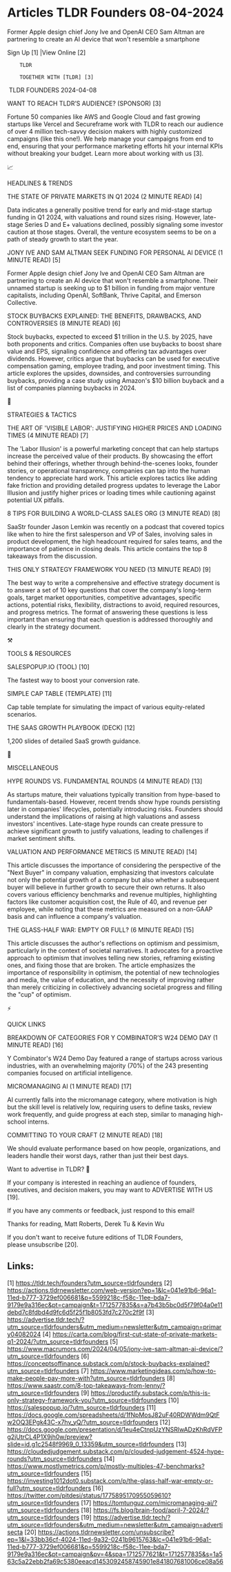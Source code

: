 # Articles TLDR Founders 08-04-2024

Former Apple design chief Jony Ive and OpenAI CEO Sam Altman are
partnering to create an AI device that won't resemble a smartphone  

 Sign Up [1] |View Online [2] 

		TLDR 

		TOGETHER WITH [TLDR] [3]

 TLDR FOUNDERS 2024-04-08

 WANT TO REACH TLDR’S AUDIENCE? (SPONSOR) [3] 

 Fortune 50 companies like AWS and Google Cloud and fast growing
startups like Vercel and Secureframe work with TLDR to reach our
audience of over 4 million tech-savvy decision makers with highly
customized campaigns (like this one!).
We help manage your campaigns from end to end, ensuring that your
performance marketing efforts hit your internal KPIs without
breaking your budget. Learn more about working with us [3].

📈 

HEADLINES & TRENDS

 THE STATE OF PRIVATE MARKETS IN Q1 2024 (2 MINUTE READ) [4] 

 Data indicates a generally positive trend for early and mid-stage
startup funding in Q1 2024, with valuations and round sizes rising.
However, late-stage Series D and E+ valuations declined, possibly
signaling some investor caution at those stages. Overall, the venture
ecosystem seems to be on a path of steady growth to start the year. 

 JONY IVE AND SAM ALTMAN SEEK FUNDING FOR PERSONAL AI DEVICE (1 MINUTE
READ) [5] 

 Former Apple design chief Jony Ive and OpenAI CEO Sam Altman are
partnering to create an AI device that won't resemble a smartphone.
Their unnamed startup is seeking up to $1 billion in funding from
major venture capitalists, including OpenAI, SoftBank, Thrive Capital,
and Emerson Collective. 

 STOCK BUYBACKS EXPLAINED: THE BENEFITS, DRAWBACKS, AND CONTROVERSIES
(8 MINUTE READ) [6] 

 Stock buybacks, expected to exceed $1 trillion in the U.S. by 2025,
have both proponents and critics. Companies often use buybacks to
boost share value and EPS, signaling confidence and offering tax
advantages over dividends. However, critics argue that buybacks can be
used for executive compensation gaming, employee trading, and poor
investment timing. This article explores the upsides, downsides, and
controversies surrounding buybacks, providing a case study using
Amazon's $10 billion buyback and a list of companies planning buybacks
in 2024. 

🧠 

STRATEGIES & TACTICS

 THE ART OF 'VISIBLE LABOR': JUSTIFYING HIGHER PRICES AND LOADING
TIMES (4 MINUTE READ) [7] 

 The 'Labor Illusion' is a powerful marketing concept that can help
startups increase the perceived value of their products. By showcasing
the effort behind their offerings, whether through behind-the-scenes
looks, founder stories, or operational transparency, companies can tap
into the human tendency to appreciate hard work. This article explores
tactics like adding fake friction and providing detailed progress
updates to leverage the Labor Illusion and justify higher prices or
loading times while cautioning against potential UX pitfalls. 

 8 TIPS FOR BUILDING A WORLD-CLASS SALES ORG (3 MINUTE READ) [8] 

 SaaStr founder Jason Lemkin was recently on a podcast that covered
topics like when to hire the first salesperson and VP of Sales,
involving sales in product development, the high headcount required
for sales teams, and the importance of patience in closing deals. This
article contains the top 8 takeaways from the discussion. 

 THIS ONLY STRATEGY FRAMEWORK YOU NEED (13 MINUTE READ) [9] 

 The best way to write a comprehensive and effective strategy document
is to answer a set of 10 key questions that cover the company's
long-term goals, target market opportunities, competitive advantages,
specific actions, potential risks, flexibility, distractions to avoid,
required resources, and progress metrics. The format of answering
these questions is less important than ensuring that each question is
addressed thoroughly and clearly in the strategy document. 

⚒️ 

TOOLS & RESOURCES

 SALESPOPUP.IO (TOOL) [10] 

 The fastest way to boost your conversion rate. 

 SIMPLE CAP TABLE (TEMPLATE) [11] 

 Cap table template for simulating the impact of various
equity-related scenarios. 

 THE SAAS GROWTH PLAYBOOK (DECK) [12] 

 1,200 slides of detailed SaaS growth guidance. 

🎁 

MISCELLANEOUS

 HYPE ROUNDS VS. FUNDAMENTAL ROUNDS (4 MINUTE READ) [13] 

 As startups mature, their valuations typically transition from
hype-based to fundamentals-based. However, recent trends show hype
rounds persisting later in companies' lifecycles, potentially
introducing risks. Founders should understand the implications of
raising at high valuations and assess investors' incentives.
Late-stage hype rounds can create pressure to achieve significant
growth to justify valuations, leading to challenges if market
sentiment shifts. 

 VALUATION AND PERFORMANCE METRICS (5 MINUTE READ) [14] 

 This article discusses the importance of considering the perspective
of the "Next Buyer" in company valuation, emphasizing that investors
calculate not only the potential growth of a company but also whether
a subsequent buyer will believe in further growth to secure their own
returns. It also covers various efficiency benchmarks and revenue
multiples, highlighting factors like customer acquisition cost, the
Rule of 40, and revenue per employee, while noting that these metrics
are measured on a non-GAAP basis and can influence a company's
valuation. 

 THE GLASS-HALF WAR: EMPTY OR FULL? (6 MINUTE READ) [15] 

 This article discusses the author's reflections on optimism and
pessimism, particularly in the context of societal narratives. It
advocates for a proactive approach to optimism that involves telling
new stories, reframing existing ones, and fixing those that are
broken. The article emphasizes the importance of responsibility in
optimism, the potential of new technologies and media, the value of
education, and the necessity of improving rather than merely
criticizing in collectively advancing societal progress and filling
the "cup" of optimism. 

⚡ 

QUICK LINKS

 BREAKDOWN OF CATEGORIES FOR Y COMBINATOR’S W24 DEMO DAY (1 MINUTE
READ) [16] 

 Y Combinator's W24 Demo Day featured a range of startups across
various industries, with an overwhelming majority (70%) of the 243
presenting companies focused on artificial intelligence. 

 MICROMANAGING AI (1 MINUTE READ) [17] 

 AI currently falls into the micromanage category, where motivation is
high but the skill level is relatively low, requiring users to define
tasks, review work frequently, and guide progress at each step,
similar to managing high-school interns. 

 COMMITTING TO YOUR CRAFT (2 MINUTE READ) [18] 

 We should evaluate performance based on how people, organizations,
and leaders handle their worst days, rather than just their best days.


Want to advertise in TLDR? 📰

 If your company is interested in reaching an audience of founders,
executives, and decision makers, you may want to ADVERTISE WITH US
[19]. 

 If you have any comments or feedback, just respond to this email! 

Thanks for reading, 
Matt Roberts, Derek Tu & Kevin Wu 

If you don't want to receive future editions of TLDR Founders,
please unsubscribe [20]. 

 

Links:
------
[1] https://tldr.tech/founders?utm_source=tldrfounders
[2] https://actions.tldrnewsletter.com/web-version?ep=1&lc=041e91b6-96a1-11ed-b777-3729ef006681&p=5599218c-f58c-11ee-bda7-9179e9a316ec&pt=campaign&t=1712577835&s=a7b43b5bc0d5f79f04a0e11debd7c8fdbd4d9fc6d5f25f1b8053fd7c270c2f9f
[3] https://advertise.tldr.tech/?utm_source=tldrfounders&utm_medium=newsletter&utm_campaign=primary04082024
[4] https://carta.com/blog/first-cut-state-of-private-markets-q1-2024/?utm_source=tldrfounders
[5] https://www.macrumors.com/2024/04/05/jony-ive-sam-altman-ai-device/?utm_source=tldrfounders
[6] https://conceptsoffinance.substack.com/p/stock-buybacks-explained?utm_source=tldrfounders
[7] https://www.marketingideas.com/p/how-to-make-people-pay-more-with?utm_source=tldrfounders
[8] https://www.saastr.com/8-top-takeaways-from-lenny/?utm_source=tldrfounders
[9] https://productify.substack.com/p/this-is-only-strategy-framework-you?utm_source=tldrfounders
[10] https://salespopup.io/?utm_source=tldrfounders
[11] https://docs.google.com/spreadsheets/d/1fNpMosJ82uF40RDWWdm9QtFw2OQ3EPgk43C-x7hv_yQ/?utm_source=tldrfounders
[12] https://docs.google.com/presentation/d/1eu4eCtnpUzYNSRlwADzKhRdVFPg2jUtrCL4P1X9jh0w/preview?slide=id.g1c2548f9969_0_13359&utm_source=tldrfounders
[13] https://cloudedjudgement.substack.com/p/clouded-judgement-4524-hype-rounds?utm_source=tldrfounders
[14] https://www.mostlymetrics.com/p/mostly-multiples-47-benchmarks?utm_source=tldrfounders
[15] https://investing1012dot0.substack.com/p/the-glass-half-war-empty-or-full?utm_source=tldrfounders
[16] https://twitter.com/pitdesi/status/1775895170955059610?utm_source=tldrfounders
[17] https://tomtunguz.com/micromanaging-ai/?utm_source=tldrfounders
[18] https://fs.blog/brain-food/april-7-2024/?utm_source=tldrfounders
[19] https://advertise.tldr.tech/?utm_source=tldrfounders&utm_medium=newsletter&utm_campaign=advertisecta
[20] https://actions.tldrnewsletter.com/unsubscribe?ep=1&l=33bb36cf-4024-11ed-9a32-0241b9615763&lc=041e91b6-96a1-11ed-b777-3729ef006681&p=5599218c-f58c-11ee-bda7-9179e9a316ec&pt=campaign&pv=4&spa=1712577621&t=1712577835&s=1a563c5a22ebb2fa69c5380eeacd1453092458745901e841807681006ce08a56
